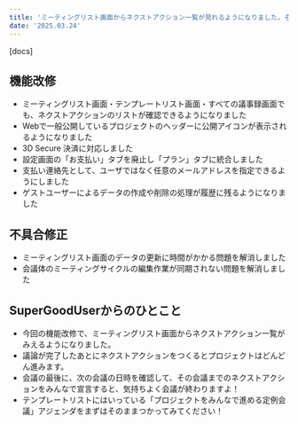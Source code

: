 ```yaml
---
title: 'ミーティングリスト画面からネクストアクション一覧が見れるようになりました。その他機能改修、不具合の修正を行いました。'
date: '2025.03.24'
---
```


[docs]

## 機能改修

- ミーティングリスト画面・テンプレートリスト画面・すべての議事録画面でも、ネクストアクションのリストが確認できるようになりました
- Webで一般公開しているプロジェクトのヘッダーに公開アイコンが表示されるようになりました
- 3D Secure 決済に対応しました
- 設定画面の「お支払い」タブを廃止し「プラン」タブに統合しました
- 支払い連絡先として、ユーザではなく任意のメールアドレスを指定できるようにしました
- ゲストユーザーによるデータの作成や削除の処理が履歴に残るようになりました

## 不具合修正

- ミーティングリスト画面のデータの更新に時間がかかる問題を解消しました
- 会議体のミーティングサイクルの編集作業が同期されない問題を解消しました

## SuperGoodUserからのひとこと

- 今回の機能改修で、ミーティングリスト画面からネクストアクション一覧がみえるようになりました。
- 議論が完了したあとにネクストアクションをつくるとプロジェクトはどんどん進みます。
- 会議の最後に、次の会議の日時を確認して、その会議までのネクストアクションをみんなで宣言すると、気持ちよく会議が終わりますよ！
- テンプレートリストにはいっている「プロジェクトをみんなで進める定例会議」アジェンダをまずはそのままつかってみてください！
